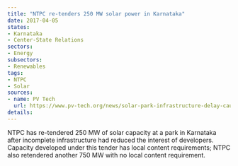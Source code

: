 ```yaml
---
title: "NTPC re-tenders 250 MW solar power in Karnataka"
date: 2017-04-05
states:
- Karnataka
- Center-State Relations
sectors:
- Energy
subsectors:
- Renewables
tags:
- NTPC
- Solar
sources:
- name: PV Tech
  url: https://www.pv-tech.org/news/solar-park-infrastructure-delay-causes-indias-ntpc-to-retender-250mw-in-kar
details:
---
```


NTPC has re-tendered 250 MW of solar capacity at a park in Karnataka after incomplete infrastructure had reduced the interest of developers. Capacity developed under this tender has local content requirements; NTPC also retendered another 750 MW with no local content requirement.
